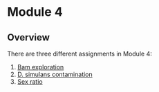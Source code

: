 # **Module 4**

## Overview
There are three different assignments in Module 4:

1.  [Bam exploration](/Module_2/BAM.md)
2.  [D. simulans contamination](/Module_4/simulans_instructions.md)
3.  [Sex ratio](/Module_4/sex_ratio.md)
